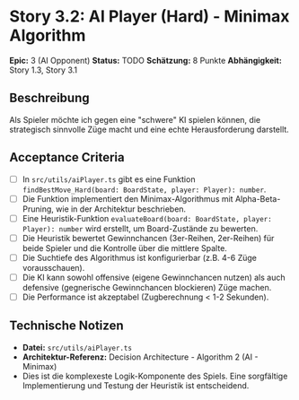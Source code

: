 # Story 3.2: AI Player (Hard) - Minimax Algorithm

**Epic:** 3 (AI Opponent)
**Status:** TODO
**Schätzung:** 8 Punkte
**Abhängigkeit:** Story 1.3, Story 3.1

## Beschreibung
Als Spieler möchte ich gegen eine "schwere" KI spielen können, die strategisch sinnvolle Züge macht und eine echte Herausforderung darstellt.

## Acceptance Criteria
- [ ] In `src/utils/aiPlayer.ts` gibt es eine Funktion `findBestMove_Hard(board: BoardState, player: Player): number`.
- [ ] Die Funktion implementiert den Minimax-Algorithmus mit Alpha-Beta-Pruning, wie in der Architektur beschrieben.
- [ ] Eine Heuristik-Funktion `evaluateBoard(board: BoardState, player: Player): number` wird erstellt, um Board-Zustände zu bewerten.
- [ ] Die Heuristik bewertet Gewinnchancen (3er-Reihen, 2er-Reihen) für beide Spieler und die Kontrolle über die mittlere Spalte.
- [ ] Die Suchtiefe des Algorithmus ist konfigurierbar (z.B. 4-6 Züge vorausschauen).
- [ ] Die KI kann sowohl offensive (eigene Gewinnchancen nutzen) als auch defensive (gegnerische Gewinnchancen blockieren) Züge machen.
- [ ] Die Performance ist akzeptabel (Zugberechnung < 1-2 Sekunden).

## Technische Notizen
- **Datei:** `src/utils/aiPlayer.ts`
- **Architektur-Referenz:** Decision Architecture - Algorithm 2 (AI - Minimax)
- Dies ist die komplexeste Logik-Komponente des Spiels. Eine sorgfältige Implementierung und Testung der Heuristik ist entscheidend.
